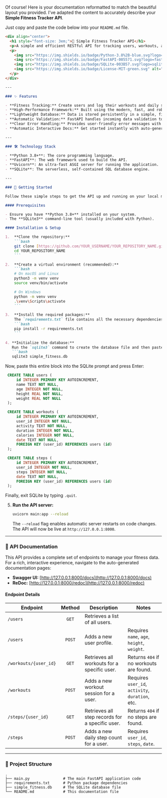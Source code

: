 Of course\! Here is your documentation reformatted to match the beautiful layout you provided. I've adapted the content to accurately describe your **Simple Fitness Tracker API**.

Just copy and paste the code below into your `README.md` file.

````markdown
<div align="center">
  <h1 style="font-size: 3em;">💪 Simple Fitness Tracker API</h1>
  <p>A simple and efficient RESTful API for tracking users, workouts, and daily steps, built with Python and FastAPI.</p>
  <p>
    <img src="https://img.shields.io/badge/Python-3.8%2B-blue.svg?logo=python&logoColor=white" alt="Python 3.8+">
    <img src="https://img.shields.io/badge/FastAPI-005571.svg?logo=fastapi&logoColor=white" alt="FastAPI">
    <img src="https://img.shields.io/badge/SQLite-003B57.svg?logo=sqlite&logoColor=white" alt="SQLite">
    <img src="https://img.shields.io/badge/License-MIT-green.svg" alt="License: MIT">
  </p>
</div>

---

### ✨ Features

- **Fitness Tracking:** Create users and log their workouts and daily step counts.
- **High-Performance Framework:** Built using the modern, fast, and robust **FastAPI**.
- **Lightweight Database:** Data is stored persistently in a simple, file-based **SQLite** database.
- **Automatic Validation:** FastAPI handles incoming data validation to ensure type correctness.
- **Clear Error Handling:** Provides user-friendly error messages with appropriate HTTP status codes (e.g., `404 Not Found`).
- **Automatic Interactive Docs:** Get started instantly with auto-generated API documentation via Swagger UI and ReDoc.

---

### 🛠️ Technology Stack

- **Python 3.8+**: The core programming language.
- **FastAPI**: The web framework used to build the API.
- **Uvicorn**: An ultra-fast ASGI server for running the application.
- **SQLite**: The serverless, self-contained SQL database engine.

---

### 🚀 Getting Started

Follow these simple steps to get the API up and running on your local machine.

#### Prerequisites

- Ensure you have **Python 3.8+** installed on your system.
- The **SQLite3** command-line tool (usually included with Python).

#### Installation & Setup

1.  **Clone the repository:**
    ```bash
    git clone [https://github.com/YOUR_USERNAME/YOUR_REPOSITORY_NAME.git](https://github.com/YOUR_USERNAME/YOUR_REPOSITORY_NAME.git)
    cd YOUR_REPOSITORY_NAME
    ```

2.  **Create a virtual environment (recommended):**
    ```bash
    # On macOS and Linux
    python3 -m venv venv
    source venv/bin/activate

    # On Windows
    python -m venv venv
    .\venv\Scripts\activate
    ```

3.  **Install the required packages:**
    The `requirements.txt` file contains all the necessary dependencies.
    ```bash
    pip install -r requirements.txt
    ```
    
4. **Initialize the database:**
   Run the `sqlite3` command to create the database file and then paste the SQL schema to create the tables.
   ```bash
   sqlite3 simple_fitness.db
````

Now, paste this entire block into the SQLite prompt and press Enter:

```sql
 CREATE TABLE users (
     id INTEGER PRIMARY KEY AUTOINCREMENT,
     name TEXT NOT NULL,
     age INTEGER NOT NULL,
     height REAL NOT NULL,
     weight REAL NOT NULL
 );

 CREATE TABLE workouts (
     id INTEGER PRIMARY KEY AUTOINCREMENT,
     user_id INTEGER NOT NULL,
     activity TEXT NOT NULL,
     duration INTEGER NOT NULL,
     calories INTEGER NOT NULL,
     date TEXT NOT NULL,
     FOREIGN KEY (user_id) REFERENCES users (id)
 );

 CREATE TABLE steps (
     id INTEGER PRIMARY KEY AUTOINCREMENT,
     user_id INTEGER NOT NULL,
     steps INTEGER NOT NULL,
     date TEXT NOT NULL,
     FOREIGN KEY (user_id) REFERENCES users (id)
 );
```

Finally, exit SQLite by typing `.quit`.

5.  **Run the API server:**
    ```bash
    uvicorn main:app --reload
    ```
    The `--reload` flag enables automatic server restarts on code changes. The API will now be live at `http://127.0.0.1:8000`.

-----

### 📖 API Documentation

This API provides a complete set of endpoints to manage your fitness data. For a rich, interactive experience, navigate to the auto-generated documentation pages:

  - **Swagger UI:** [http://127.0.0.1:8000/docs](http://127.0.0.1:8000/docs)
  - **ReDoc:** [http://127.0.0.1:8000/redoc](http://127.0.0.1:8000/redoc)

#### Endpoint Details

| Endpoint                  | Method | Description                                    | Notes                                        |
| ------------------------- | :----: | ---------------------------------------------- | -------------------------------------------- |
| `/users`                  | `GET`  | Retrieves a list of all users.                 |                                              |
| `/users`                  | `POST` | Adds a new user profile.                       | Requires `name`, `age`, `height`, `weight`.  |
| `/workouts/{user_id}`     | `GET`  | Retrieves all workouts for a specific user.    | Returns `404` if no workouts are found.      |
| `/workouts`               | `POST` | Adds a new workout session for a user.         | Requires `user_id`, `activity`, `duration`, etc. |
| `/steps/{user_id}`        | `GET`  | Retrieves all step records for a specific user.| Returns `404` if no steps are found.         |
| `/steps`                  | `POST` | Adds a new daily step count for a user.        | Requires `user_id`, `steps`, `date`.         |

-----

### 📂 Project Structure

```
.
├── main.py               # The main FastAPI application code
├── requirements.txt      # Python package dependencies
├── simple_fitness.db     # The SQLite database file
└── README.md             # This documentation file
```

```
```
